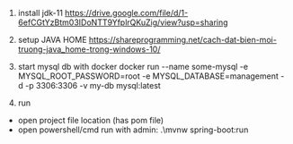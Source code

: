 1. install jdk-11
https://drive.google.com/file/d/1-6efCGtYzBtm03IDoNTT9YfplrQKuZig/view?usp=sharing

2. setup JAVA HOME
https://shareprogramming.net/cach-dat-bien-moi-truong-java_home-trong-windows-10/

3. start mysql db with docker
docker run --name some-mysql -e MYSQL_ROOT_PASSWORD=root -e MYSQL_DATABASE=management -d -p 3306:3306 -v my-db mysql:latest

4. run
- open project file location (has pom file)
- open powershell/cmd run with admin: .\mvnw spring-boot:run 
